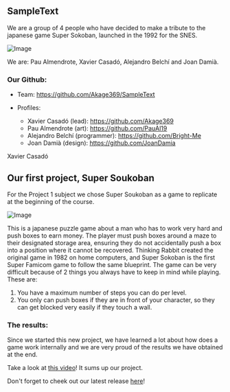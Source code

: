 ## SampleText
We are a group of 4 people who have decided to make a tribute to the japanese game Super Sokoban, launched in the 1992 for the SNES.

![Image](https://cdn.discordapp.com/attachments/818237646945517608/851249054762926120/sampletext_integrants_photoshoped.jpg)

We are:
Pau Almendrote, Xavier Casadó, Alejandro Belchí and Joan Damià.

### Our Github:
- Team:
https://github.com/Akage369/SampleText

- Profiles:
  - Xavier Casadó (lead):
https://github.com/Akage369
  - Pau Almendrote (art):
https://github.com/PauAl19
  - Alejandro Belchí (programmer):
https://github.com/Bright-Me
  - Joan Damià (design):
https://github.com/JoanDamia

Xavier Casadó


## Our first project, Super Soukoban
For the Project 1 subject we chose Super Soukoban as a game to replicate at the beginning of the course.

![Image](https://wowroms-photos.com/emulators-roms-logo/48/29697/420-420/Super+Soukoban+(Japan)-image.jpg)

This is a japanese puzzle game about a man who has to work very hard and push boxes to earn money.
The player must push boxes around a maze to their designated storage area, ensuring they do not accidentally push a box into a position where it cannot be recovered.
Thinking Rabbit created the original game in 1982 on home computers, and Super Sokoban is the first Super Famicom game to follow the same blueprint.
The game can be very difficult because of 2 things you always have to keep in mind while playing. These are:

1. You have a maximum number of steps you can do per level.
2. You only can push boxes if they are in front of your character, so they can get blocked very easily if they touch a wall.

### The results:
Since we started this new project, we have learned a lot about how does a game work internally and we are very proud of the results we have obtained at the end.

Take a look at [this video](https://youtu.be/M5DhaPk5DC4)! It sums up our project.

Don't forget to cheek out our latest release [here](https://github-releases.githubusercontent.com/339489531/af186780-c72d-11eb-8ef8-3535c5e660c4?X-Amz-Algorithm=AWS4-HMAC-SHA256&X-Amz-Credential=AKIAIWNJYAX4CSVEH53A%2F20210607%2Fus-east-1%2Fs3%2Faws4_request&X-Amz-Date=20210607T000640Z&X-Amz-Expires=300&X-Amz-Signature=193e0174ae9f873e8d9cab653708a4d7cb4d270c85ecbcd71d062400f6d32b80&X-Amz-SignedHeaders=host&actor_id=79162780&key_id=0&repo_id=339489531&response-content-disposition=attachment%3B%20filename%3DSampleText_SuperSoukoban_v1.0.zip&response-content-type=application%2Foctet-stream)!
